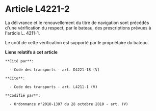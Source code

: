 # Article L4221-2

La délivrance et le renouvellement du titre de navigation sont précédés d'une vérification du respect, par le bateau, des
prescriptions prévues à l'article L. 4211-1.

Le coût de cette vérification est supporté par le propriétaire du bateau.

**Liens relatifs à cet article**

	**Cité par**:

	  - Code des transports - art. D4221-18 (V)

	**Cite**:

	  - Code des transports - art. L4211-1 (V)

	**Codifié par**:

	  - Ordonnance n°2010-1307 du 28 octobre 2010 - art. (V)
